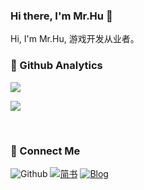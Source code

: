 ### Hi there, I'm Mr.Hu 👋

Hi, I'm Mr.Hu, 游戏开发从业者。

<!--
**henry-yuxi/henry-yuxi** is a ✨ _special_ ✨ repository because its `README.md` (this file) appears on your GitHub profile.

Here are some ideas to get you started:

- 🔭 I’m currently working on ...
- 🌱 I’m currently learning ...
- 👯 I’m looking to collaborate on ...
- 🤔 I’m looking for help with ...
- 💬 Ask me about ...
- 📫 How to reach me: ...
- 😄 Pronouns: ...
- ⚡ Fun fact: ...

dark, radical, merko, gruvbox, tokyonight, onedark, cobalt, synthwave, highcontrast, dracula
[![ReadMe Card](https://github-readme-stats.vercel.app/api/pin/?username=henry-yuxi&repo=henry-yuxi)](https://github.com/henry-yuxi/henry-yuxi)

[![Top Langs](https://github-readme-stats.vercel.app/api/top-langs/?username=henry-yuxi&layout=compact)]

[![willianrod's wakatime stats](https://github-readme-stats.vercel.app/api/wakatime?username=henry-yuxi)]

### 🤝🏻 Tech Stack

[![Java](https://img.shields.io/badge/Java-orange?style=flat&logo=java&logoColor=white&link=https://github.com/hritik5102)](https://github.com/hritik5102) [![SpringBoot](https://img.shields.io/badge/-Springboot-black?style=flat&logo=spring&link=https://github.com/hritik5102)](https://github.com/hritik5102) [![React](https://img.shields.io/badge/-React-black?style=flat&logo=react&link=https://github.com/hritik5102)](https://github.com/hritik5102) [![Docker](https://img.shields.io/badge/-Docker-black?style=flat&logo=docker&link=https://github.com/hritik5102)](https://github.com/hritik5102) [![Redis](https://img.shields.io/badge/-Redis-black?style=flat&logo=redis&link=https://github.com/hritik5102)](https://github.com/hritik5102) [![MySQL](https://img.shields.io/badge/-MySQL-black?style=flat&logo=mysql&link=https://github.com/hritik5102)](https://github.com/hritik5102)[![Nodejs](https://img.shields.io/badge/-Nodejs-black?style=flat&logo=Node.js&link=https://github.com/hritik5102)](https://github.com/hritik5102) 
[![Git](https://img.shields.io/badge/-Git-black?style=flat&logo=git&link=https://github.com/hritik5102)](https://github.com/hritik5102) [![GitHub](https://img.shields.io/badge/-GitHub-181717?style=flat&logo=github&link=https://github.com/hritik5102)](https://github.com/hritik5102)[![GitLab](https://img.shields.io/badge/-GitLab-FCA121?style=flat&logo=gitlab&link=https://github.com/hritik5102)](https://gitlab.com/hritik5102) 


### 👀 Active Repo
<br />
<p>
<img align="left" width="47%" src="https://github-readme-stats.vercel.app/api/pin/?username=dumplingbao&repo=davinci&theme=radical" />
<img align="right" width="47%" src="https://github-readme-stats.vercel.app/api/pin/?username=dumplingbao&repo=metabase&theme=radical" />
</p>
-->






### 🙈 Github Analytics
![](https://github-readme-stats.vercel.app/api?username=henry-yuxi&show_icons=true&theme=tokyonight)

![](https://github-readme-stats.vercel.app/api/top-langs/?username=henry-yuxi&theme=tokyonight&layout=compact)

</br>

### 🌱 Connect Me
![Github](https://img.shields.io/github/followers/henry-yuxi?label=Github&style=social) [![简书](https://img.shields.io/badge/简书-diss带码-blue)](https://www.jianshu.com/u/b2cc75d9fb36) [![Blog](https://img.shields.io/badge/Blog-diss带码-blue)](https://henry-yuxi.github.io/)
